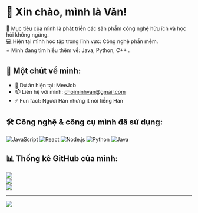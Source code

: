 # 👋 Xin chào, mình là Văn!

🎯 Mục tiêu của mình là phát triển các sản phẩm công nghệ hữu ích và học hỏi không ngừng.  
💻 Hiện tại mình học tập trong lĩnh vực: Công nghệ phần mềm.  
⭐ Mình đang tìm hiểu thêm về: Java, Python, C++ .

## 🚀 Một chút về mình:

- 🔭 Dự án hiện tại: MeeJob
- 📫 Liên hệ với mình: choiminhvan@gmail.com
- ⚡ Fun fact: Người Hàn nhưng ít nói tiếng Hàn

## 🛠️ Công nghệ & công cụ mình đã sử dụng:
![JavaScript](https://img.shields.io/badge/-JavaScript-F7DF1E?style=flat&logo=javascript&logoColor=black)
![React](https://img.shields.io/badge/-React-61DAFB?style=flat&logo=react)
![Node.js](https://img.shields.io/badge/-Node.js-339933?style=flat&logo=node.js&logoColor=white)
![Python](https://img.shields.io/badge/-Python-3776AB?style=flat&logo=python&logoColor=white)
![Java](https://img.shields.io/badge/-Java-007396?style=flat&logo=java&logoColor=white)


## 📊 Thống kê GitHub của mình:
![](https://github-readme-stats.vercel.app/api?username=MinhVanChoi&theme=radical&hide_border=false&include_all_commits=false&count_private=false)<br/>
![](https://github-readme-streak-stats.herokuapp.com/?user=MinhVanChoi&theme=radical&hide_border=false)<br/>
![](https://github-readme-stats.vercel.app/api/top-langs/?username=MinhVanChoi&theme=radical&hide_border=false&include_all_commits=false&count_private=false&layout=compact)

---
[![](https://visitcount.itsvg.in/api?id=MinhVanChoi&icon=0&color=0)](https://visitcount.itsvg.in)

